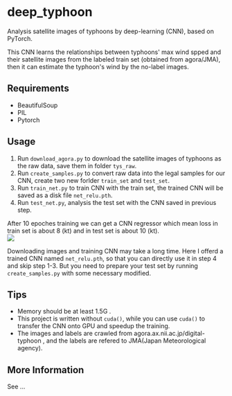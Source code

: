 # deep_typhoon
Analysis satellite images of typhoons by deep-learning (CNN), based on PyTorch.  

This CNN learns the relationships between typhoons' max wind spped and their satellite images from the labeled train set (obtained from agora/JMA), then it can estimate the typhoon's wind by the no-label images.

## Requirements
* BeautifulSoup  
* PIL  
* Pytorch  

## Usage
1. Run `download_agora.py` to download the satellite images of typhoons as the raw data, save them in folder `tys_raw`.  
2. Run `create_samples.py` to convert raw data into the legal samples for our CNN, create two new forlder `train_set` and `test_set`.  
3. Run `train_net.py` to train CNN with the train set, the trained CNN will be saved as a disk file `net_relu.pth`.  
4. Run `test_net.py`, analysis the test set with the CNN saved in previous step.  

After 10 epoches training we can get a CNN regressor which mean loss in train set is about 8 (kt) and in test set is about 10 (kt).  
![](https://raw.githubusercontent.com/melissa135/deep_typhoon/master/loss_sequence.png)  

Downloading images and training CNN may take a long time. Here I offerd a trained CNN named `net_relu.pth`, so that you can directly use it in step 4 and skip step 1-3. But you need to prepare your test set by running `create_samples.py` with some necessary modified.  

## Tips
* Memory should be at least 1.5G .  
* This project is written without `cuda()`, while you can use `cuda()` to transfer the CNN onto GPU and speedup the training.  
* The images and labels are crawled from agora.ax.nii.ac.jp/digital-typhoon , and the labels are refered to JMA(Japan Meteorological agency).  

## More Information
See ...
